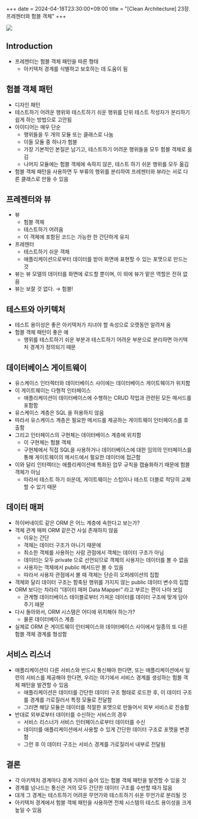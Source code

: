 +++ 
date = 2024-04-18T23:30:00+09:00
title = "[Clean Architecture] 23장. 프레젠터와 험블 객체"
+++

![](/images/books/clean-architecture/cover.jpg)

## Introduction

- 프레젠터는 험블 객체 패턴을 따른 형태
  - 아키텍처 경계를 식별하고 보호하는 데 도움이 됨

## 험블 객체 패턴

- 디자인 패턴
- 테스트하기 어려운 행위와 테스트하기 쉬운 행위를 단위 테스트 작성자가 분리하기 쉽게 하는 방법으로 고안됨
- 아이디어는 매우 단순
  - 행위들을 두 개의 모듈 또는 클래스로 나눔
  - 이들 모듈 중 하나가 험블
  - 가장 기본적인 본질은 남기고, 테스트하기 어려운 행위들을 모두 험블 객체로 옮김
  - 나머지 모듈에는 험블 객체에 속하지 않은, 테스트 하기 쉬운 행위를 모두 옮김
- 험블 객체 패턴을 사용하면 두 부류의 행위를 분리하여 프레젠터와 뷰라는 서로 다른 클래스로 만들 수 있음

## 프레젠터와 뷰

- 뷰
  - 험블 객체
  - 테스트하기 어려움
  - 이 객체에 포함된 코드는 가능한 한 간단하게 유지
- 프레젠터
  - 테스트하기 쉬운 객체
  - 애플리케이션으로부터 데이터를 받아 화면에 표현할 수 있는 포맷으로 만드는 것
- 뷰는 뷰 모델의 데이터를 화면에 로드할 뿐이며, 이 외에 뷰가 맡은 역할은 전혀 없음
- 뷰는 보잘 것 없다. → 험블!

## 테스트와 아키텍처

- 테스트 용이성은 좋은 아키텍처가 지녀야 할 속성으로 오랫동안 알려져 옴
- 험블 객체 패턴이 좋은 예
  - 행위를 테스트하기 쉬운 부분과 테스트하기 어려운 부분으로 분리하면 아키텍처 경계가 정의되기 때문

## 데이터베이스 게이트웨이

- 유스케이스 인터렉터와 데이터베이스 사이에는 데이터베이스 게이트웨이가 위치함
- 이 게이트웨이는 다형적 인터페이스
  - 애플리케이션이 데이터베이스에 수행하는 CRUD 작업과 관련된 모든 메서드를 포함함
- 유스케이스 계층은 SQL 을 허용하지 않음
- 따라서 유스케이스 계층은 필요한 메서드를 제공하는 게이트웨이 인터페이스를 호출함
- 그리고 인터페이스의 구현체는 데이터베이스 계층에 위치함
  - 이 구현체는 험블 객체
  - 구현체에서 직접 SQL을 사용하거나 데이터베이스에 대한 임의의 인터페이스를 통해 게이트웨이의 메서드에서 필요한 데이터에 접근함
- 이와 달리 인터렉터는 애플리케이션에 특화된 업무 규칙을 캡슐화하기 때문에 험블 객체가 아님
  - 따라서 테스트 하기 쉬운데, 게이트웨이는 스텁이나 테스트 더블로 적당히 교체할 수 있기 때문

## 데이터 매퍼

- 하이버네이트 같은 ORM 은 어느 계층에 속한다고 보는가?
- 객체 관계 매퍼 ORM 같은건 사실 존재하지 않음
  - 이유는 간단
  - 객체는 데이터 구조가 아니기 때문에
  - 최소한 객체를 사용하는 사람 관점에서 객체는 데이터 구조가 아님
  - 데이터는 모두 private 으로 선언되므로 객체의 사용자는 데이터를 볼 수 없음
  - 사용자는 객체에서 public 메서드만 볼 수 있음
  - 따라서 사용자 관점에서 볼 때 객체는 단순히 오퍼레이션의 집합
- 객체와 달리 데이터 구조는 함축된 행위를 가지지 않는 public 데이터 변수의 집합
- ORM 보다는 차라리 “데이터 매퍼 Data Mapper” 라고 부르는 편이 나아 보임
  - 관계형 데이터베이스 테이블로부터 가져온 데이터를 데이터 구조에 맞게 담아주기 때문
- 다시 돌아와서, ORM 시스템은 어디에 위치해야 하는가?
  - 물론 데이터베이스 계층
- 실제로 ORM 은 게이트웨이 인터페이스와 데이터베이스 사이에서 일종의 또 다른 험블 객체 경계를 형성함

## 서비스 리스너

- 애플리케이션이 다른 서비스와 반드시 통신해야 한다면, 또는 애플리케이션에서 일련의 서비스를 제공해야 한다면, 우리는 여기에서 서비스 경계를 생성하는 험블 객체 패턴을 발견할 수 있음
  - 애플리케이션은 데이터를 간단한 데이터 구조 형태로 로드한 후, 이 데이터 구조를 경계를 가로질러서 특정 모듈로 전달함
  - 그러면 해당 모듈은 데이터를 적절한 포맷으로 만들어서 외부 서비스로 전송함
- 반대로 외부로부터 데이터를 수신하는 서비스의 경우
  - 서비스 리스너가 서비스 인터페이스로부터 데이터를 수신
  - 데이터를 애플리케이션에서 사용할 수 있게 간단한 데이터 구조로 포맷을 변경함
  - 그런 후 이 데이터 구조는 서비스 경계를 가로질러서 내부로 전달됨

## 결론

- 각 아키텍처 경계마다 경계 가까이 숨어 있는 험블 객체 패턴을 발견할 수 있을 것
- 경계를 넘나드는 통신은 거의 모두 간단한 데이터 구조를 수반할 때가 많음
- 대개 그 경계는 테스트하기 어려운 무언가와 테스트하기 쉬운 무언가로 분리될 것
- 아키텍처 경계에서 험블 객체 패턴을 사용하면 전체 시스템의 테스트 용이성을 크게 높일 수 있음
